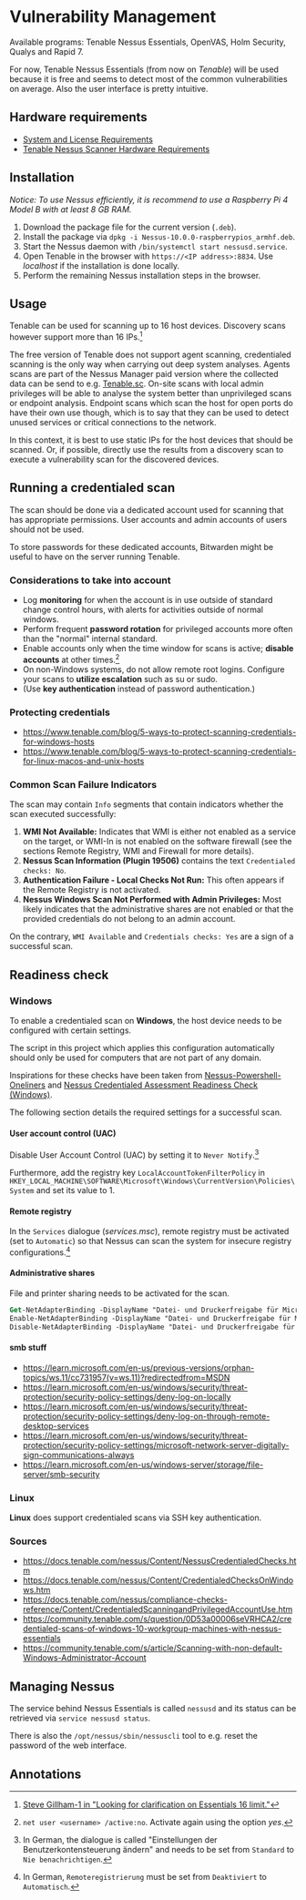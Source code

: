 # Vulnerability Management

Available programs: Tenable Nessus Essentials, OpenVAS, Holm Security, Qualys and Rapid 7.

For now, Tenable Nessus Essentials (from now on *Tenable*) will be used because it is free and seems to detect most of the common vulnerabilities on average. Also the user interface is pretty intuitive.

## Hardware requirements

- [System and License Requirements](https://docs.tenable.com/tenable-core/Nessus/Content/TenableCore/SystemRequirementsNessus.htm)
- [Tenable Nessus Scanner Hardware Requirements](https://docs.tenable.com/general-requirements/Content/NessusScannerHardwareRequirements.htm)

## Installation

*Notice: To use Nessus efficiently, it is recommend to use a Raspberry Pi 4 Model B with at least 8 GB RAM.*

1. Download the package file for the current version (`.deb`).
2. Install the package via `dpkg -i Nessus-10.0.0-raspberrypios_armhf.deb`.
3. Start the Nessus daemon with `/bin/systemctl start nessusd.service`.
4. Open Tenable in the browser with `https://<IP address>:8834`. Use *localhost* if the installation is done locally.
5. Perform the remaining Nessus installation steps in the browser.

## Usage

Tenable can be used for scanning up to 16 host devices. Discovery scans however support more than 16 IPs.[^0D53a00007ZjncaCAB]

The free version of Tenable does not support agent scanning, credentialed scanning is the only way when carrying out deep system analyses. Agents scans are part of the Nessus Manager paid version where the collected data can be send to e.g. [Tenable.sc](https://www.tenable.com/products/tenable-sc). On-site scans with local admin privileges will be able to analyse the system better than unprivileged scans or endpoint analysis. Endpoint scans which scan the host for open ports do have their own use though, which is to say that they can be used to detect unused services or critical connections to the network.

In this context, it is best to use static IPs for the host devices that should be scanned. Or, if possible, directly use the results from a discovery scan to execute a vulnerability scan for the discovered devices<!--TODO: Investigate if it is possible to reuse the scan results in such a way.-->.

## Running a credentialed scan

The scan should be done via a dedicated account used for scanning that has appropriate permissions. User accounts and admin accounts of users should not be used.

To store passwords for these dedicated accounts, Bitwarden might be useful to have on the server running Tenable.

### Considerations to take into account

- Log **monitoring** for when the account is in use outside of standard change control hours, with alerts for activities outside of normal windows.
- Perform frequent **password rotation** for privileged accounts more often than the "normal" internal standard.
- Enable accounts only when the time window for scans is active; **disable accounts** at other times.[^disable-account]
- On non-Windows systems, do not allow remote root logins. Configure your scans to **utilize escalation** such as su or sudo.
- (Use **key authentication** instead of password authentication.)

### Protecting credentials

- https://www.tenable.com/blog/5-ways-to-protect-scanning-credentials-for-windows-hosts
- https://www.tenable.com/blog/5-ways-to-protect-scanning-credentials-for-linux-macos-and-unix-hosts

### Common Scan Failure Indicators

The scan may contain `Info` segments that contain indicators whether the scan executed successfully:

1. **WMI Not Available:** Indicates that WMI is either not enabled as a service on the target, or WMI-In is not enabled on the software firewall (see the sections Remote Registry, WMI and Firewall for more details).
2. **Nessus Scan Information (Plugin 19506)** contains the text `Credentialed checks: No`.
3. **Authentication Failure - Local Checks Not Run:** This often appears if the Remote Registry is not activated.
4. **Nessus Windows Scan Not Performed with Admin Privileges:** Most likely indicates that the administrative shares are not enabled or that the provided credentials do not belong to an admin account.

On the contrary, `WMI Available` and `Credentials checks: Yes` are a sign of a successful scan.

## Readiness check

### Windows

To enable a credentialed scan on **Windows**, the host device needs to be configured with certain settings.

The script in this project which applies this configuration automatically should only be used for computers that are not part of any domain.

Inspirations for these checks have been taken from [Nessus-Powershell-Oneliners](https://github.com/kAh00t/Nessus-Powershell-Oneliners/blob/main/NessusOneLiners.md) and [Nessus Credentialed Assessment Readiness Check (Windows)](https://github.com/tecnobabble/nessus_win_cred_test).

The following section details the required settings for a successful scan.

#### User account control (UAC)

Disable User Account Control (UAC) by setting it to `Never Notify`.[^uac]

Furthermore, add the registry key `LocalAccountTokenFilterPolicy` in `HKEY_LOCAL_MACHINE\SOFTWARE\Microsoft\Windows\CurrentVersion\Policies\System` and set its value to 1.

#### Remote registry

In the `Services` dialogue (*services.msc*), remote registry must be activated (set to `Automatic`) so that Nessus can scan the system for insecure registry configurations.[^remote-registry]

#### Administrative shares

File and printer sharing needs to be activated for the scan.

<!--apparently this works?-->

```ps
Get-NetAdapterBinding -DisplayName "Datei- und Druckerfreigabe für Microsoft-Netzwerke"
Enable-NetAdapterBinding -DisplayName "Datei- und Druckerfreigabe für Microsoft-Netzwerke"
Disable-NetAdapterBinding -DisplayName "Datei- und Druckerfreigabe für Microsoft-Netzwerke"
```

#### smb stuff

- https://learn.microsoft.com/en-us/previous-versions/orphan-topics/ws.11/cc731957(v=ws.11)?redirectedfrom=MSDN
- https://learn.microsoft.com/en-us/windows/security/threat-protection/security-policy-settings/deny-log-on-locally
- https://learn.microsoft.com/en-us/windows/security/threat-protection/security-policy-settings/deny-log-on-through-remote-desktop-services
- https://learn.microsoft.com/en-us/windows/security/threat-protection/security-policy-settings/microsoft-network-server-digitally-sign-communications-always
- https://learn.microsoft.com/en-us/windows-server/storage/file-server/smb-security

### Linux

**Linux** does support credentialed scans via SSH key authentication.

### Sources

- https://docs.tenable.com/nessus/Content/NessusCredentialedChecks.htm
- https://docs.tenable.com/nessus/Content/CredentialedChecksOnWindows.htm
- https://docs.tenable.com/nessus/compliance-checks-reference/Content/CredentialedScanningandPrivilegedAccountUse.htm
- https://community.tenable.com/s/question/0D53a00006seVRHCA2/credentialed-scans-of-windows-10-workgroup-machines-with-nessus-essentials
- https://community.tenable.com/s/article/Scanning-with-non-default-Windows-Administrator-Account

## Managing Nessus

The service behind Nessus Essentials is called `nessusd` and its status can be retrieved via `service nessusd status`.

There is also the `/opt/nessus/sbin/nessuscli` tool to e.g. reset the password of the web interface.

## Annotations

[^0D53a00007ZjncaCAB]: [Steve Gillham-1 in "Looking for clarification on Essentials 16 limit."](https://community.tenable.com/s/question/0D53a00007ZjncaCAB/looking-for-clarification-on-essentials-16-limit)
[^disable-account]: `net user <username> /active:no`. Activate again using the option *yes*.
[^uac]: In German, the dialogue is called "Einstellungen der Benutzerkontensteuerung ändern" and needs to be set from `Standard` to `Nie benachrichtigen`.
[^remote-registry]: In German, `Remoteregistrierung` must be set from `Deaktiviert` to `Automatisch`.
